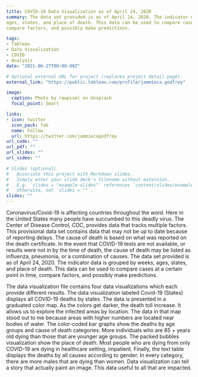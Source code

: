 ```yaml
---
title: COVID-19 Data Visualization as of April 24, 2020
summary: The data set provided is as of April 24, 2020. The indicator data is grouped by weeks,
ages, states, and place of death. This data can be used to compare cases at a certain point in time,
compare factors, and possibly make predictions.

tags:
- Tableau
- Data Visualization
- COVID
- Analysis
date: "2021-06-27T00:00:00Z"

# Optional external URL for project (replaces project detail page).
external_link: "https://public.tableau.com/profile/jammieca.godfrey"

image:
  caption: Photo by rawpixel on Unsplash
  focal_point: Smart

links:
- icon: twitter
  icon_pack: fab
  name: Follow
  url: https://twitter.com/jammiecagodfrey
url_code: ""
url_pdf: ""
url_slides: ""
url_video: ""

# Slides (optional).
#   Associate this project with Markdown slides.
#   Simply enter your slide deck's filename without extension.
#   E.g. `slides = "example-slides"` references `content/slides/example-slides.md`.
#   Otherwise, set `slides = ""`.
slides: ""
---
```


Coronavirus/Covid-19 is affecting countries throughout the word. Here in the United
States many people have succumbed to this deadly virus. The Center of Disease Control, CDC,
provides data that tracks multiple factors. This provisional data set contains data that may not be
up to date because of reporting delays. The cause of death is based on what was reported on the
death certificate. In the event that COVID-19 tests are not available, or results were not in by the
time of death, the cause of death may be listed as influenza, pneumonia, or a combination of
causes. The data set provided is as of April 24, 2020. The indicator data is grouped by weeks,
ages, states, and place of death. This data can be used to compare cases at a certain point in time,
compare factors, and possibly make predictions.

The data visualization file contains four data visualizations which each provide different
results. The data visualization labeled Covid-19 (States) displays all COVID-19 deaths by states.
The data is presented in a graduated color map. As the colors get darker, the death toll increase.
It allows us to explore the infected areas by location. The data in that map stood out to me
because areas with higher numbers are located near bodies of water. The color-coded bar graphs
show the deaths by age groups and cause of death categories. More individuals who are 85 +
years old dying than those that are younger age groups. The packed bubbles visualization show
the place of death. Most people who are dying from only COVID-19 are dying in healthcare
setting, impatient. Finally, the text table displays the deaths by all causes according to gender. In
every category, there are more males that are dying than women. Data visualization can tell a
story that actually paint an image. This data useful to all that are impacted.
